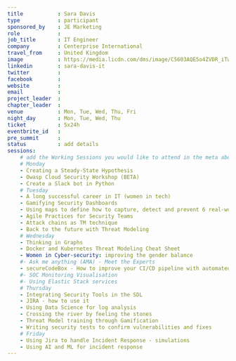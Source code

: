 ```yaml
---
title           : Sara Davis
type            : participant
sponsored_by    : JE Marketing
role            : 
job_title       : IT Engineer
company         : Centerprise International
travel_from     : United Kingdom
image           : https://media.licdn.com/dms/image/C5603AQE5o4ZVDR_iTw/profile-displayphoto-shrink_200_200/0?e=1533772800&v=beta&t=2Ssrb32gXeNaD8J3tMGhjuBnXDczH7tIzJLJKmFepO4
linkedin        : sara-davis-it
twitter         :
facebook        :
website         : 
email           :
project_leader  :
chapter_leader  :
venue           : Mon, Tue, Wed, Thu, Fri
night_day       : Mon, Tue, Wed, Thu
ticket          : 5x24h
eventbrite_id   :
pre_summit      : 
status          : add details
sessions:
    # add the Working Sessions you would like to attend in the meta above (use the session's title) e.g. sessions (one per line): -Security Playbooks Diagrams -Hackathon Daily Sessions
    # Monday
    - Creating a Steady-State Hypothesis
    - Owasp Cloud Security Workshop (BETA)
    - Create a Slack bot in Python
    # Tuesday
    - A long successful career in IT (women in tech)
    - Gamifying Security Dashboards
    - Using maps to define how to capture, detect and prevent 6 real-world security incidents
    - Agile Practices for Security Teams
    - Attack chains as TM technique
    - Back to the future with Threat Modeling
    # Wednesday
    - Thinking in Graphs
    - Docker and Kubernetes Threat Modeling Cheat Sheet
    - Women in Cyber-security: improving the gender balance
    #- Ask me anything (AMA) - Meet the Experts
    - secureCodeBox - How to improve your CI/CD pipeline with automated security tests
    #- SOC Monitoring Visualisation
    #- Using Elastic Stack services
    # Thursday
    - Integrating Security Tools in the SDL
    - JIRA - how to use it
    - Using Data Science for log analysis
    - Crossing the river by feeling the stones
    - Threat Model training through Gamification
    - Writing security tests to confirm vulnerabilities and fixes
    # Friday
    - Using Jira to handle Incident Response - simulations
    - Using AI and ML for incident response
---
```


<!-- put more details about participant here -->
